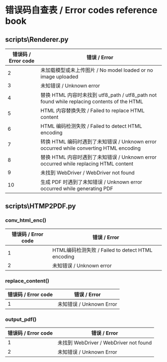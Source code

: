 # 错误码自查表 / Error codes reference book

## scripts\Renderer.py

| 错误码 / Error code | 错误 / Error                                                                          |
|------------------|-------------------------------------------------------------------------------------|
| 2                | 未加载模型或未上传图片 / No model loaded or no image uploaded                                  |
| 3                | 未知错误 / Unknown error                                                                |
| 4                | 替换 HTML 内容时未找到 utf8_path / utf8_path not found while replacing contents of the HTML |
| 5                | HTML 内容替换失败 / Failed to replace HTML content                                        |
| 6                | HTML 编码检测失败 / Failed to detect HTML encoding                                        |
| 7                | 转换 HTML 编码时遇到了未知错误 / Unknown error occurred while converting HTML encoding          |
| 8                | 替换 HTML 内容时遇到了未知错误 / Unknown error occurred while replacing HTML content            |
| 9                | 未找到 WebDriver / WebDriver not found                                                 |
| 10               | 生成 PDF 时遇到了未知错误 / Unknown error occurred while generating PDF                       |

## scripts\HTMP2PDF.py

### conv_html_enc()

| 错误码 / Error code | 错误 / Error                                  |
|------------------|---------------------------------------------|
| 1                | HTML编码检测失败 / Failed to detect HTML encoding |
| 2                | 未知错误 / Unknown error                        |

### replace_content()

| 错误码 / Error code | 错误 / Error           |
|------------------|----------------------|
| 1                | 未知错误 / Unknown Error |

### output_pdf()

| 错误码 / Error code | 错误 / Error                          |
|------------------|-------------------------------------|
| 1                | 未找到 WebDriver / WebDriver not found |
| 2                | 未知错误 / Unknown Error                |